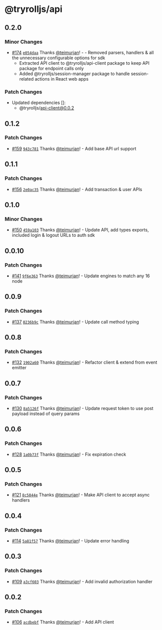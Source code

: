 # @tryrolljs/api

## 0.2.0

### Minor Changes

- [#174](https://github.com/TuringAdvisoryGroup/tryrolljs/pull/174) [`e054daa`](https://github.com/TuringAdvisoryGroup/tryrolljs/commit/e054daa7b9b1df1af1a21ddffb4d40b1f666dcd2) Thanks [@teimurjan](https://github.com/teimurjan)! - - Removed parsers, handlers & all the unnecessary configurable options for sdk
  - Extracted API client to @tryrolljs/api-client package to keep API package for endpoint calls only
  - Added @tryrolljs/session-manager package to handle session-related actions in React web apps

### Patch Changes

- Updated dependencies []:
  - @tryrolljs/api-client@0.0.2

## 0.1.2

### Patch Changes

- [#159](https://github.com/TuringAdvisoryGroup/tryrolljs/pull/159) [`943c781`](https://github.com/TuringAdvisoryGroup/tryrolljs/commit/943c781028b95ac7b5da3e54fdae365eb252e566) Thanks [@teimurjan](https://github.com/teimurjan)! - Add base API url support

## 0.1.1

### Patch Changes

- [#156](https://github.com/TuringAdvisoryGroup/tryrolljs/pull/156) [`2e0ac35`](https://github.com/TuringAdvisoryGroup/tryrolljs/commit/2e0ac356eaacf347dab4cfa8893f60c64986c6a9) Thanks [@teimurjan](https://github.com/teimurjan)! - Add transaction & user APIs

## 0.1.0

### Minor Changes

- [#150](https://github.com/TuringAdvisoryGroup/tryrolljs/pull/150) [`459a103`](https://github.com/TuringAdvisoryGroup/tryrolljs/commit/459a1031a9794f9300ea5ddd2113a26d68494fcb) Thanks [@teimurjan](https://github.com/teimurjan)! - Update API, add types exports, included login & logout URLs to auth sdk

## 0.0.10

### Patch Changes

- [#141](https://github.com/TuringAdvisoryGroup/tryrolljs/pull/141) [`9f6e363`](https://github.com/TuringAdvisoryGroup/tryrolljs/commit/9f6e3637330ac931b08fa1d21ab9d05cb18a6893) Thanks [@teimurjan](https://github.com/teimurjan)! - Update engines to match any 16 node

## 0.0.9

### Patch Changes

- [#137](https://github.com/TuringAdvisoryGroup/tryrolljs/pull/137) [`0236b9c`](https://github.com/TuringAdvisoryGroup/tryrolljs/commit/0236b9c45160cdebfcbf8151279e6416b398f8d0) Thanks [@teimurjan](https://github.com/teimurjan)! - Update call method typing

## 0.0.8

### Patch Changes

- [#132](https://github.com/TuringAdvisoryGroup/tryrolljs/pull/132) [`1902a60`](https://github.com/TuringAdvisoryGroup/tryrolljs/commit/1902a605bc5337ac1a572aa658a86649c2ca963b) Thanks [@teimurjan](https://github.com/teimurjan)! - Refactor client & extend from event emitter

## 0.0.7

### Patch Changes

- [#130](https://github.com/TuringAdvisoryGroup/tryrolljs/pull/130) [`8a5126f`](https://github.com/TuringAdvisoryGroup/tryrolljs/commit/8a5126fef714d7bdbc458662689dc31fa46a8cfb) Thanks [@teimurjan](https://github.com/teimurjan)! - Update request token to use post payload instead of query params

## 0.0.6

### Patch Changes

- [#128](https://github.com/TuringAdvisoryGroup/tryrolljs/pull/128) [`1a0b73f`](https://github.com/TuringAdvisoryGroup/tryrolljs/commit/1a0b73f4f02adb19688580f9d0633b3023ed5d2c) Thanks [@teimurjan](https://github.com/teimurjan)! - Fix expiration check

## 0.0.5

### Patch Changes

- [#121](https://github.com/TuringAdvisoryGroup/tryrolljs/pull/121) [`8c5844e`](https://github.com/TuringAdvisoryGroup/tryrolljs/commit/8c5844ee42c97a5243e67952b7a3fe743ba11570) Thanks [@teimurjan](https://github.com/teimurjan)! - Make API client to accept async handlers

## 0.0.4

### Patch Changes

- [#114](https://github.com/TuringAdvisoryGroup/tryrolljs/pull/114) [`5a81f57`](https://github.com/TuringAdvisoryGroup/tryrolljs/commit/5a81f5731e59ef8fe69a141e080f4a7f9717d9f4) Thanks [@teimurjan](https://github.com/teimurjan)! - Update error handling

## 0.0.3

### Patch Changes

- [#109](https://github.com/TuringAdvisoryGroup/tryrolljs/pull/109) [`a3cf603`](https://github.com/TuringAdvisoryGroup/tryrolljs/commit/a3cf603cb3fe83ba6b6800c99ac5186c106619b2) Thanks [@teimurjan](https://github.com/teimurjan)! - Add invalid authorization handler

## 0.0.2

### Patch Changes

- [#106](https://github.com/TuringAdvisoryGroup/tryrolljs/pull/106) [`acdbebf`](https://github.com/TuringAdvisoryGroup/tryrolljs/commit/acdbebfa9669a894a96c522fab9801aec5e167e9) Thanks [@teimurjan](https://github.com/teimurjan)! - Add API client
